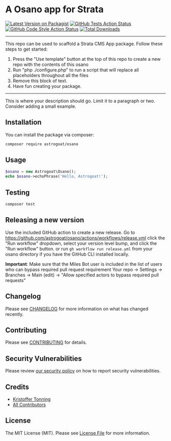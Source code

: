 # A Osano app for Strata

[![Latest Version on Packagist](https://img.shields.io/packagist/v/astrogoat/osano.svg?style=flat-square)](https://packagist.org/packages/astrogoat/osano)
[![GitHub Tests Action Status](https://img.shields.io/github/workflow/status/astrogoat/osano/run-tests?label=tests)](https://github.com/astrogoat/osano/actions?query=workflow%3Arun-tests+branch%3Amain)
[![GitHub Code Style Action Status](https://img.shields.io/github/workflow/status/astrogoat/osano/Check%20&%20fix%20styling?label=code%20style)](https://github.com/astrogoat/osano/actions?query=workflow%3A"Check+%26+fix+styling"+branch%3Amain)
[![Total Downloads](https://img.shields.io/packagist/dt/astrogoat/osano.svg?style=flat-square)](https://packagist.org/packages/astrogoat/osano)

---
This repo can be used to scaffold a Strata CMS App package. Follow these steps to get started:

1. Press the "Use template" button at the top of this repo to create a new repo with the contents of this osano
2. Run "php ./configure.php" to run a script that will replace all placeholders throughout all the files
3. Remove this block of text.
4. Have fun creating your package.
---

This is where your description should go. Limit it to a paragraph or two. Consider adding a small example.

## Installation

You can install the package via composer:

```bash
composer require astrogoat/osano
```

## Usage

```php
$osano = new Astrogoat\Osano();
echo $osano->echoPhrase('Hello, Astrogoat!');
```

## Testing

```bash
composer test
```

## Releasing a new version

Use the included GitHub action to create a new release.
Go to https://github.com/astrogoat/osano/actions/workflows/release.yml click the "Run workflow" dropdown, select your version level bump, and click the "Run workflow" button.
or run `gh workflow run release.yml` from your osano directory if you have the GitHub CLI installed locally.

**Important**: Make sure that the Miles Bot user is included in the list of users who can bypass required pull request requirement
Your repo -> Settings -> Branches -> Main (edit) -> "Allow specified actors to bypass required pull requests"


## Changelog

Please see [CHANGELOG](CHANGELOG.md) for more information on what has changed recently.


## Contributing

Please see [CONTRIBUTING](.github/CONTRIBUTING.md) for details.


## Security Vulnerabilities

Please review [our security policy](../../security/policy) on how to report security vulnerabilities.


## Credits

- [Kristoffer Tonning](https://github.com/tonning)
- [All Contributors](../../contributors)

## License

The MIT License (MIT). Please see [License File](LICENSE.md) for more information.
